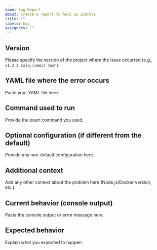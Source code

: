 ```yaml
---
name: Bug Report
about: Create a report to help us improve
title: ""
labels: bug
assignees: ""
---
```


## Version

Please specify the version of the project where the issue occurred (e.g., `v1.2.3`, `main`, `commit hash`).

## YAML file where the error occurs

Paste your YAML file here.

## Command used to run

Provide the exact command you used.

## Optional configuration (if different from the default)

Provide any non-default configuration here.

## Additional context

Add any other context about the problem here (Node.js/Docker version, etc.).

## Current behavior (console output)

Paste the console output or error message here.

## Expected behavior

Explain what you expected to happen.
